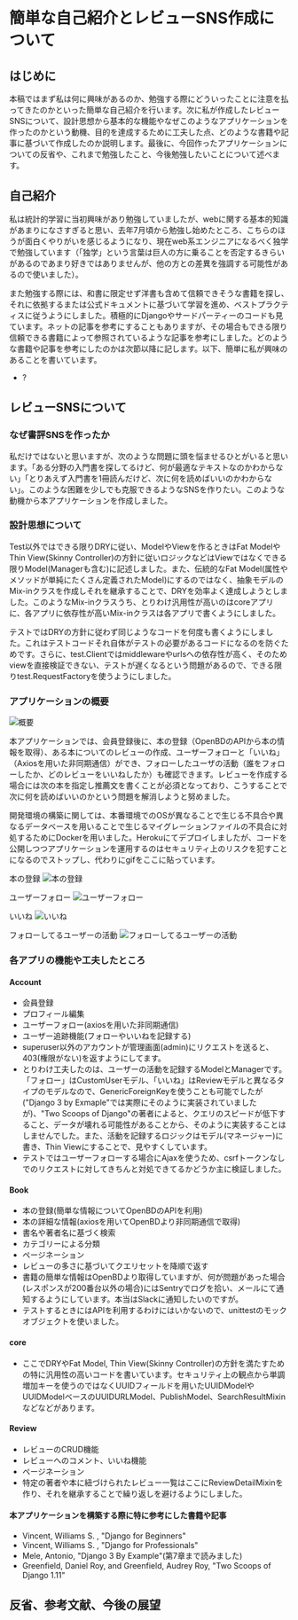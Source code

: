 # 簡単な自己紹介とレビューSNS作成について

## はじめに
本稿ではまず私は何に興味があるのか、勉強する際にどういったことに注意を払ってきたのかといった簡単な自己紹介を行います。次に私が作成したレビューSNSについて、設計思想から基本的な機能やなぜこのようなアプリケーションを作ったのかという動機、目的を達成するために工夫した点、どのような書籍や記事に基づいて作成したのか説明します。最後に、今回作ったアプリケーションについての反省や、これまで勉強したこと、今後勉強したいことについて述べます。

## 自己紹介
私は統計的学習に当初興味があり勉強していましたが、webに関する基本的知識があまりになさすぎると思い、去年7月頃から勉強し始めたところ、こちらのほうが面白くやりがいを感じるようになり、現在web系エンジニアになるべく独学で勉強しています（「独学」という言葉は巨人の方に乗ることを否定するきらいがあるのであまり好きではありませんが、他の方との差異を強調する可能性があるので使いました）。

また勉強する際には、和書に限定せず洋書も含めて信頼できそうな書籍を探し、それに依拠するまたは公式ドキュメントに基づいて学習を進め、ベストプラクティスに従うようにしました。積極的にDjangoやサードパーティーのコードも見ています。ネットの記事を参考にすることもありますが、その場合もできる限り信頼できる書籍によって参照されているような記事を参考にしました。どのような書籍や記事を参考にしたのかは次節以降に記します。以下、簡単に私が興味のあることを書いています。

- ?

## レビューSNSについて

### なぜ書評SNSを作ったか
私だけではないと思いますが、次のような問題に頭を悩ませるひとがいると思います。「ある分野の入門書を探してるけど、何が最適なテキストなのかわからない」「とりあえず入門書を1冊読んだけど、次に何を読めばいいのかわからない」。このような困難を少しでも克服できるようなSNSを作りたい。このような動機から本アプリケーションを作成しました。

### 設計思想について
Test以外ではできる限りDRYに従い、ModelやViewを作るときはFat ModelやThin View(Skinny Controller)の方針に従いロジックなどはViewではなくできる限りModel(Managerも含む)に記述しました。また、伝統的なFat Model(属性やメソッドが単純にたくさん定義されたModel)にするのではなく、抽象モデルのMix-inクラスを作成しそれを継承することで、DRYを効率よく達成しようとしました。このようなMix-inクラスうち、とりわけ汎用性が高いのはcoreアプリに、各アプリに依存性が高いMix-inクラスは各アプリで書くようにしました。

テストではDRYの方針に従わず同じようなコードを何度も書くようにしました。これはテストコードそれ自体がテストの必要があるコードになるのを防ぐためです。さらに、test.Clientではmiddlewareやurlsへの依存性が高く、そのためviewを直接検証できない、テストが遅くなるという問題があるので、できる限りtest.RequestFactoryを使うようにしました。

### アプリケーションの概要

![概要](picture_for_readme/overview.gif)

本アプリケーションでは、会員登録後に、本の登録（OpenBDのAPIから本の情報を取得）、ある本についてのレビューの作成、ユーザーフォローと「いいね」（Axiosを用いた非同期通信）ができ、フォローしたユーザの活動（誰をフォローしたか、どのレビューをいいねしたか）も確認できます。レビューを作成する場合には次の本を指定し推薦文を書くことが必須となっており、こうすることで次に何を読めばいいのかという問題を解消しようと努めました。

開発環境の構築に関しては、本番環境でのOSが異なることで生じる不具合や異なるデータベースを用いることで生じるマイグレーションファイルの不具合に対処するためにDockerを用いました。Herokuにてデプロイしましたが、コードを公開しつつアプリケーションを運用するのはセキュリティ上のリスクを犯すことになるのでストップし、代わりにgifをここに貼っています。

本の登録
![本の登録](picture_for_readme/ajax_book_create.gif)

ユーザーフォロー
![ユーザーフォロー](picture_for_readme/ajax_user_follow.gif)

いいね
![いいね](picture_for_readme/ajax_review_like.gif)

フォローしてるユーザーの活動
![フォローしてるユーザーの活動](picture_for_readme/action.gif)

### 各アプリの機能や工夫したところ

#### Account

- 会員登録
- プロフィール編集
- ユーザーフォロー(axiosを用いた非同期通信)
- ユーザー追跡機能(フォローやいいねを記録する)
- superuser以外のアカウントが管理画面(admin)にリクエストを送ると、403(権限がない)を返すようにしてます。
- とりわけ工夫したのは、ユーザーの活動を記録するModelとManagerです。「フォロー」はCustomUserモデル、「いいね」はReviewモデルと異なるタイプのモデルなので、GenericForeignKeyを使うことも可能でしたが("Django 3 by Exmaple"では実際にそのように実装されていましたが)、"Two Scoops of Django"の著者によると、クエリのスピードが低下すること、データが壊れる可能性があることから、そのように実装することはしませんでした。また、活動を記録するロジックはモデル(マネージャー)に書き、Thin Viewにすることで、見やすくしています。
- テストではユーザーフォローする場合にAjaxを使うため、csrfトークンなしでのリクエストに対してきちんと対処できてるかどうか主に検証しました。

#### Book

- 本の登録(簡単な情報についてOpenBDのAPIを利用)
- 本の詳細な情報(axiosを用いてOpenBDより非同期通信で取得)
- 書名や著者名に基づく検索
- カテゴリーによる分類
- ページネーション
- レビューの多さに基づいてクエリセットを降順で返す
- 書籍の簡単な情報はOpenBDより取得していますが、何が問題があった場合(レスポンスが200番台以外の場合)にはSentryでログを拾い、メールにて通知するようにしています。本当はSlackに通知したいのですが。
- テストするときにはAPIを利用するわけにはいかないので、unittestのモックオブジェクトを使いました。

#### core

- ここでDRYやFat Model, Thin View(Skinny Controller)の方針を満たすための特に汎用性の高いコードを書いています。セキュリティ上の観点から単調増加キーを使うのではなくUUIDフィールドを用いたUUIDModelやUUIDModelベースのUUIDURLModel、PublishModel、SearchResultMixinなどなどがあります。

#### Review

- レビューのCRUD機能
- レビューへのコメント、いいね機能
- ページネーション
- 特定の著者や本に紐づけられたレビュー一覧はここにReviewDetailMixinを作り、それを継承することで繰り返しを避けるようにしました。 

#### 本アプリケーションを構築する際に特に参考にした書籍や記事

- Vincent, Williams S. , "Django for Beginners"
- Vincent, Williams S. , "Django for Professionals"
- Mele, Antonio, "Django 3 By Example"(第7章まで読みました)
- Greenfield, Daniel Roy, and Greenfield, Audrey Roy, "Two Scoops of Django 1.11"

## 反省、参考文献、今後の展望
